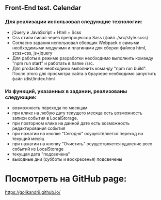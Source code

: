 ## Front-End test. Calendar
### Для реализации использовал следующие технологии:
* jQuery и JavaScript + Html + Scss
* Css стили писал через препроцессор Sass (файл ./src/style.scss)
* Согласно задания использовал сборщик Webpack с самыми необходимыми модулями и плагинами для сборки файлов html, scss+css, js+jquery
* Для работы в режиме разработки необходимо выполнить команду "npm run start" и работать в папке /src.
* Для prodaction необходимо выполнить команду "npm run build". После этого для просмотра сайта в браузере необходимо запустить файл /dist/index.html

### Из функций, указанных в задании, реализованы следующие:
* возможность перехода по месяцам
* при клике на любую дату текущего месяца есть возможность записи события в LocalStorage.
* при повторном клике на данной дате есть возможность редактирования события
* при нажатии на кнопке "Сегодня" осуществляется переход на текущий месяц
* при нажатии на кнопку "Очистить" осуществляется удаление всех событий из LocalStorage
* текущая дата "подсвечена"
* выходные дни (субботы и воскресенья) подсвечены

# Посмотреть на GitHub page:
https://golikandrii.github.io/
